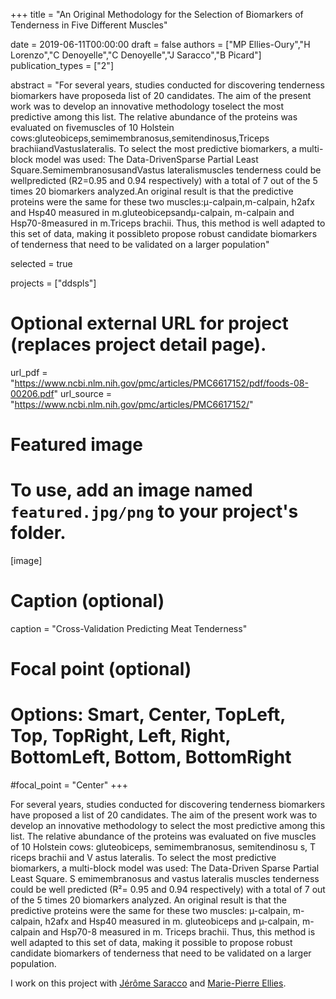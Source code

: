 +++
title = "An Original Methodology for the Selection of Biomarkers of Tenderness in Five Different Muscles"

date = 2019-06-11T00:00:00
draft = false
authors = ["MP Ellies-Oury","H Lorenzo","C Denoyelle","C Denoyelle","J Saracco","B Picard"]
publication_types = ["2"]

abstract = "For several years, studies conducted for discovering tenderness biomarkers have proposeda list of 20 candidates. The aim of the present work was to develop an innovative methodology toselect the most predictive among this list. The relative abundance of the proteins was evaluated on fivemuscles of 10 Holstein cows:gluteobiceps,semimembranosus,semitendinosus,Triceps brachiiandVastuslateralis. To select the most predictive biomarkers, a multi-block model was used: The Data-DrivenSparse Partial Least Square.SemimembranosusandVastus lateralismuscles tenderness could be wellpredicted (R2=0.95 and 0.94 respectively) with a total of 7 out of the 5 times 20 biomarkers analyzed.An original result is that the predictive proteins were the same for these two muscles:μ-calpain,m-calpain, h2afx and Hsp40 measured in m.gluteobicepsandμ-calpain, m-calpain and Hsp70-8measured in m.Triceps brachii. Thus, this method is well adapted to this set of data, making it possibleto propose robust candidate biomarkers of tenderness that need to be validated on a larger population"

selected = true

projects = ["ddspls"]

# Optional external URL for project (replaces project detail page).
url_pdf = "https://www.ncbi.nlm.nih.gov/pmc/articles/PMC6617152/pdf/foods-08-00206.pdf"
url_source = "https://www.ncbi.nlm.nih.gov/pmc/articles/PMC6617152/"

# Featured image
# To use, add an image named `featured.jpg/png` to your project's folder. 
[image]
  # Caption (optional)
  caption = "Cross-Validation Predicting Meat Tenderness"

  # Focal point (optional)
  # Options: Smart, Center, TopLeft, Top, TopRight, Left, Right, BottomLeft, Bottom, BottomRight
  #focal_point = "Center"
+++

For several years, studies conducted for discovering tenderness biomarkers have proposed a list of 20 candidates. The aim of the present work was to develop an innovative methodology to select the most predictive among this list. The relative abundance of the proteins was evaluated on five muscles of 10 Holstein cows: gluteobiceps, semimembranosus, semitendinosu s, T riceps brachii and V astus lateralis. To select the most predictive biomarkers, a multi-block model was used: The Data-Driven Sparse Partial Least Square. S emimembranosus and vastus lateralis muscles tenderness could be well predicted (R²= 0.95 and 0.94 respectively) with a total of 7 out of the 5 times 20 biomarkers analyzed. An original result is that the predictive proteins were the same for these two muscles: µ-calpain, m-calpain, h2afx and Hsp40 measured in m. gluteobiceps and µ-calpain, m-calpain and Hsp70-8 measured in m. Triceps brachii. Thus, this method is well adapted to this set of data, making it possible to propose robust candidate biomarkers of tenderness that need to be validated on a larger population.

I work on this project with [Jérôme Saracco](https://www.math.u-bordeaux.fr/~jsaracco/) and [Marie-Pierre Ellies](https://www.agro-bordeaux.fr/membre/ellie-marie-pierre/).
